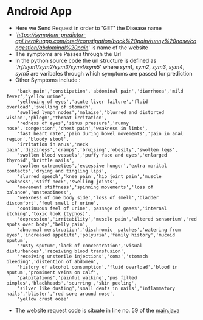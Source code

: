 # Android App
- Here we Send Request in order to 'GET' the Disease name
- '_https://symptom-predictor-api.herokuapp.com/pred/constipation/back%20pain/runny%20nose/congestion/abdominal%20pain_' is name of the website
-  The symptoms are Passes through the Url 
-  In the python source code the url structure is defined as '_/rf/sym1/sym2/sym3/sym4/sym5_' where _sym1_, _sym2_, _sym3_, _sym4_, _sym5_ are varibales through which symptoms are passed for prediction
-  Other Symptoms include :
>       
        'back pain','constipation','abdominal pain','diarrhoea','mild fever','yellow urine',
        'yellowing of eyes','acute liver failure','fluid overload','swelling of stomach',
        'swelled lymph nodes','malaise','blurred and distorted vision','phlegm','throat irritation',
        'redness of eyes','sinus pressure','runny nose','congestion','chest pain','weakness in limbs',
        'fast heart rate','pain during bowel movements','pain in anal region','bloody stool',
        'irritation in anus','neck pain','dizziness','cramps','bruising','obesity','swollen legs',
        'swollen blood vessels','puffy face and eyes','enlarged thyroid','brittle nails',
        'swollen extremeties','excessive hunger','extra marital contacts','drying and tingling lips',
        'slurred speech','knee pain','hip joint pain','muscle weakness','stiff neck','swelling joints',
        'movement stiffness','spinning movements','loss of balance','unsteadiness',
        'weakness of one body side','loss of smell','bladder discomfort','foul smell of urine',
        'continuous feel of urine','passage of gases','internal itching','toxic look (typhos)',
        'depression','irritability','muscle pain','altered sensorium','red spots over body','belly pain',
        'abnormal menstruation','dischromic  patches','watering from eyes','increased appetite','polyuria','family history','mucoid sputum',
        'rusty sputum','lack of concentration','visual disturbances','receiving blood transfusion',
        'receiving unsterile injections','coma','stomach bleeding','distention of abdomen',
        'history of alcohol consumption','fluid overload','blood in sputum','prominent veins on calf',
        'palpitations','painful walking','pus filled pimples','blackheads','scurring','skin peeling',
        'silver like dusting','small dents in nails','inflammatory nails','blister','red sore around nose',
        'yellow crust ooze'

- The website request code is situate in line no. 59 of the [main.java](https://github.com/dev-Roshan-lab/symptom-predictor-api/blob/master/Android%20app%20source/app/src/main/java/com/drding/roshan/api/MainActivity.java)
